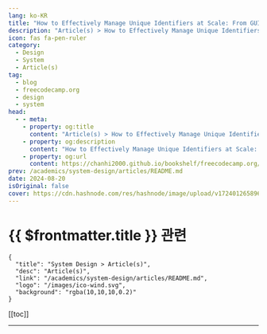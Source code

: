 ```yaml
---
lang: ko-KR
title: "How to Effectively Manage Unique Identifiers at Scale: From GUIDs to Snowflake IDs and Other Modern Solutions"
description: "Article(s) > How to Effectively Manage Unique Identifiers at Scale: From GUIDs to Snowflake IDs and Other Modern Solutions"
icon: fas fa-pen-ruler
category: 
  - Design
  - System
  - Article(s)
tag: 
  - blog
  - freecodecamp.org
  - design
  - system
head:
  - - meta:
    - property: og:title
      content: "Article(s) > How to Effectively Manage Unique Identifiers at Scale: From GUIDs to Snowflake IDs and Other Modern Solutions"
    - property: og:description
      content: "How to Effectively Manage Unique Identifiers at Scale: From GUIDs to Snowflake IDs and Other Modern Solutions"
    - property: og:url
      content: https://chanhi2000.github.io/bookshelf/freecodecamp.org/how-to-effectively-manage-unique-identifiers-at-scale.html
prev: /academics/system-design/articles/README.md
date: 2024-08-20
isOriginal: false
cover: https://cdn.hashnode.com/res/hashnode/image/upload/v1724012658962/2e754dc4-248a-4a2b-8819-993514474a22.jpeg
---
```


# {{ $frontmatter.title }} 관련

```component VPCard
{
  "title": "System Design > Article(s)",
  "desc": "Article(s)",
  "link": "/academics/system-design/articles/README.md",
  "logo": "/images/ico-wind.svg",
  "background": "rgba(10,10,10,0.2)"
}
```

[[toc]]

---

<SiteInfo
  name="How to Effectively Manage Unique Identifiers at Scale: From GUIDs to Snowflake IDs and Other Modern Solutions"
  desc="What Are Unique Identifiers? 🪪 Unique identifiers (UIDs) are crucial components in software engineering and data management. They serve as distinct references for entities within a system and ensure that each item – whether a database record, a user..."
  url="https://freecodecamp.org/news/how-to-effectively-manage-unique-identifiers-at-scale/"
  logo="https://cdn.freecodecamp.org/universal/favicons/favicon.ico"
  preview="https://cdn.hashnode.com/res/hashnode/image/upload/v1724012658962/2e754dc4-248a-4a2b-8819-993514474a22.jpeg"/>

<!-- TODO: 작성 -->

